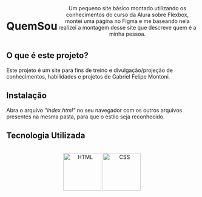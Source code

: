 <div style="display: flex;" align="center"><br>
<h1>QuemSou</h1>
Um pequeno site básico montado utilizando os conhecimentos do curso da Alura sobre Flexbox, montei uma página no Figma e me baseando nela realizei a montagem desse site que descreve quem é a minha pessoa.
</div>



## O que é este projeto?
Este projeto é um site para fins de treino e divulgação/projeção de conhecimentos, habilidades e projetos de Gabriel Felipe Montoni.

## Instalação
Abra o arquivo _"index.html"_ no seu navegador com os outros arquivos presentes na mesma pasta, para que o estilo seja reconhecido.

## Tecnologia Utilizada
<div style="display: inline_block" align="center"><br>
  <center><img align="center" alt="HTML" height="100" width="100" src="https://user-images.githubusercontent.com/121250213/233282210-2732ec05-13f8-4160-a2ff-0f75621f0228.png">
  <img align="center" alt="CSS" height="100" width="100" src="https://user-images.githubusercontent.com/121250213/233283852-6f9a1b55-4ad1-445c-bd0e-47f97185bd8c.png">
  </center>
</div>



